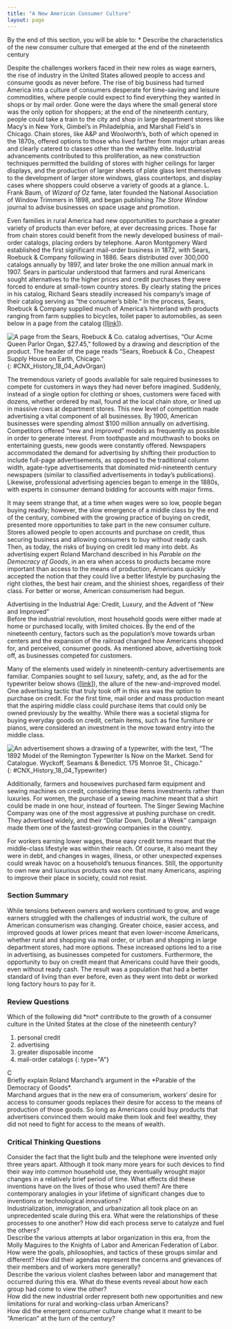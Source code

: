 ```yaml
---
title: "A New American Consumer Culture"
layout: page
---
```



<div data-type="abstract" markdown="1">
By the end of this section, you will be able to:
* Describe the characteristics of the new consumer culture that emerged at the end of the nineteenth century

</div>

Despite the challenges workers faced in their new roles as wage earners, the rise of industry in the United States allowed people to access and consume goods as never before. The rise of big business had turned America into a culture of consumers desperate for time-saving and leisure commodities, where people could expect to find everything they wanted in shops or by mail order. Gone were the days where the small general store was the only option for shoppers; at the end of the nineteenth century, people could take a train to the city and shop in large department stores like Macy’s in New York, Gimbel’s in Philadelphia, and Marshall Field\'s in Chicago. Chain stores, like A&amp;P and Woolworth’s, both of which opened in the 1870s, offered options to those who lived farther from major urban areas and clearly catered to classes other than the wealthy elite. Industrial advancements contributed to this proliferation, as new construction techniques permitted the building of stores with higher ceilings for larger displays, and the production of larger sheets of plate glass lent themselves to the development of larger store windows, glass countertops, and display cases where shoppers could observe a variety of goods at a glance. L. Frank Baum, of *Wizard of Oz* fame, later founded the National Association of Window Trimmers in 1898, and began publishing *The Store Window* journal to advise businesses on space usage and promotion.

Even families in rural America had new opportunities to purchase a greater variety of products than ever before, at ever decreasing prices. Those far from chain stores could benefit from the newly developed business of mail-order catalogs, placing orders by telephone. Aaron Montgomery Ward established the first significant mail-order business in 1872, with Sears, Roebuck &amp; Company following in 1886. Sears distributed over 300,000 catalogs annually by 1897, and later broke the one million annual mark in 1907. Sears in particular understood that farmers and rural Americans sought alternatives to the higher prices and credit purchases they were forced to endure at small-town country stores. By clearly stating the prices in his catalog, Richard Sears steadily increased his company’s image of their catalog serving as “the consumer’s bible.” In the process, Sears, Roebuck &amp; Company supplied much of America’s hinterland with products ranging from farm supplies to bicycles, toilet paper to automobiles, as seen below in a page from the catalog ([\[link\]](#CNX_History_18_04_AdvOrgan)).

 ![A page from the Sears, Roebuck &amp; Co. catalog advertises, &#x201C;Our Acme Queen Parlor Organ, $27.45,&#x201D; followed by a drawing and description of the product. The header of the page reads &#x201C;Sears, Roebuck &amp; Co., Cheapest Supply House on Earth, Chicago.&#x201D;](../resources/CNX_History_18_04_AdvOrgan.jpg "This page from the Sears, Roebuck &amp; Co. catalog illustrates how luxuries that would only belong to wealthy city dwellers were now available by mail order to those all around the country."){: #CNX_History_18_04_AdvOrgan}

The tremendous variety of goods available for sale required businesses to compete for customers in ways they had never before imagined. Suddenly, instead of a single option for clothing or shoes, customers were faced with dozens, whether ordered by mail, found at the local chain store, or lined up in massive rows at department stores. This new level of competition made advertising a vital component of all businesses. By 1900, American businesses were spending almost $100 million annually on advertising. Competitors offered “new and improved” models as frequently as possible in order to generate interest. From toothpaste and mouthwash to books on entertaining guests, new goods were constantly offered. Newspapers accommodated the demand for advertising by shifting their production to include full-page advertisements, as opposed to the traditional column width, agate-type advertisements that dominated mid-nineteenth century newspapers (similar to classified advertisements in today’s publications). Likewise, professional advertising agencies began to emerge in the 1880s, with experts in consumer demand bidding for accounts with major firms.

It may seem strange that, at a time when wages were so low, people began buying readily; however, the slow emergence of a middle class by the end of the century, combined with the growing practice of buying on credit, presented more opportunities to take part in the new consumer culture. Stores allowed people to open accounts and purchase on credit, thus securing business and allowing consumers to buy without ready cash. Then, as today, the risks of buying on credit led many into debt. As advertising expert Roland Marchand described in his *Parable on the Democracy of Goods*, in an era when access to products became more important than access to the means of production, Americans quickly accepted the notion that they could live a better lifestyle by purchasing the right clothes, the best hair cream, and the shiniest shoes, regardless of their class. For better or worse, American consumerism had begun.

<div data-type="note" data-has-label="true" class="history americana" data-label="Americana" markdown="1">
<div data-type="title">
Advertising in the Industrial Age: Credit, Luxury, and the Advent of “New and Improved”
</div>
Before the industrial revolution, most household goods were either made at home or purchased locally, with limited choices. By the end of the nineteenth century, factors such as the population’s move towards urban centers and the expansion of the railroad changed how Americans shopped for, and perceived, consumer goods. As mentioned above, advertising took off, as businesses competed for customers.

Many of the elements used widely in nineteenth-century advertisements are familiar. Companies sought to sell luxury, safety, and, as the ad for the typewriter below shows ([\[link\]](#CNX_History_18_04_Typewriter)), the allure of the new-and-improved model. One advertising tactic that truly took off in this era was the option to purchase on credit. For the first time, mail order and mass production meant that the aspiring middle class could purchase items that could only be owned previously by the wealthy. While there was a societal stigma for buying everyday goods on credit, certain items, such as fine furniture or pianos, were considered an investment in the move toward entry into the middle class.

![An advertisement shows a drawing of a typewriter, with the text, &#x201C;The 1892 Model of the Remington Typewriter Is Now on the Market. Send for Catalogue. Wyckoff, Seamans &amp; Benedict. 175 Monroe St., Chicago.&#x201D;](../resources/CNX_History_18_04_Typewriter.jpg "This typewriter advertisement, like others of the era, tried to lure customers by offering a new model."){: #CNX_History_18_04_Typewriter}


Additionally, farmers and housewives purchased farm equipment and sewing machines on credit, considering these items investments rather than luxuries. For women, the purchase of a sewing machine meant that a shirt could be made in one hour, instead of fourteen. The Singer Sewing Machine Company was one of the most aggressive at pushing purchase on credit. They advertised widely, and their “Dollar Down, Dollar a Week” campaign made them one of the fastest-growing companies in the country.

For workers earning lower wages, these easy credit terms meant that the middle-class lifestyle was within their reach. Of course, it also meant they were in debt, and changes in wages, illness, or other unexpected expenses could wreak havoc on a household’s tenuous finances. Still, the opportunity to own new and luxurious products was one that many Americans, aspiring to improve their place in society, could not resist.

</div>

### Section Summary

While tensions between owners and workers continued to grow, and wage earners struggled with the challenges of industrial work, the culture of American consumerism was changing. Greater choice, easier access, and improved goods at lower prices meant that even lower-income Americans, whether rural and shopping via mail order, or urban and shopping in large department stores, had more options. These increased options led to a rise in advertising, as businesses competed for customers. Furthermore, the opportunity to buy on credit meant that Americans could have their goods, even without ready cash. The result was a population that had a better standard of living than ever before, even as they went into debt or worked long factory hours to pay for it.

### Review Questions

<div data-type="exercise">
<div data-type="problem" markdown="1">
Which of the following did *not* contribute to the growth of a consumer culture in the United States at the close of the nineteenth century?

1.  personal credit
2.  advertising
3.  greater disposable income
4.  mail-order catalogs
{: type="A"}

</div>
<div data-type="solution" markdown="1">
C

</div>
</div>

<div data-type="exercise">
<div data-type="problem" markdown="1">
Briefly explain Roland Marchand’s argument in the *Parable of the Democracy of Goods*.

</div>
<div data-type="solution" markdown="1">
Marchand argues that in the new era of consumerism, workers’ desire for access to consumer goods replaces their desire for access to the means of production of those goods. So long as Americans could buy products that advertisers convinced them would make them look and feel wealthy, they did not need to fight for access to the means of wealth.

</div>
</div>

### Critical Thinking Questions

<div data-type="exercise">
<div data-type="problem" markdown="1">
Consider the fact that the light bulb and the telephone were invented only three years apart. Although it took many more years for such devices to find their way into common household use, they eventually wrought major changes in a relatively brief period of time. What effects did these inventions have on the lives of those who used them? Are there contemporary analogies in your lifetime of significant changes due to inventions or technological innovations?

</div>
</div>

<div data-type="exercise">
<div data-type="problem" markdown="1">
Industrialization, immigration, and urbanization all took place on an unprecedented scale during this era. What were the relationships of these processes to one another? How did each process serve to catalyze and fuel the others?

</div>
</div>

<div data-type="exercise">
<div data-type="problem" markdown="1">
Describe the various attempts at labor organization in this era, from the Molly Maguires to the Knights of Labor and American Federation of Labor. How were the goals, philosophies, and tactics of these groups similar and different? How did their agendas represent the concerns and grievances of their members and of workers more generally?

</div>
</div>

<div data-type="exercise">
<div data-type="problem" markdown="1">
Describe the various violent clashes between labor and management that occurred during this era. What do these events reveal about how each group had come to view the other?

</div>
</div>

<div data-type="exercise">
<div data-type="problem" markdown="1">
How did the new industrial order represent both new opportunities and new limitations for rural and working-class urban Americans?

</div>
</div>

<div data-type="exercise">
<div data-type="problem" markdown="1">
How did the emergent consumer culture change what it meant to be “American” at the turn of the century?

</div>
</div>

